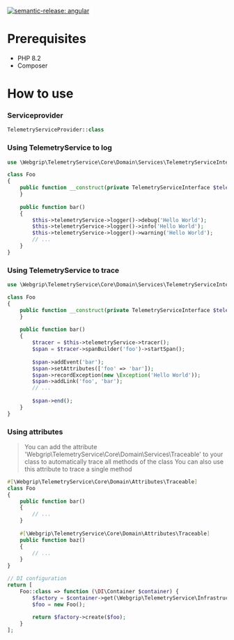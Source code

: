 
[![semantic-release: angular](https://img.shields.io/badge/semantic--release-angular-e10079?logo=semantic-release)](https://github.com/semantic-release/semantic-release)

# Prerequisites

- PHP 8.2
- Composer

# How to use

### Serviceprovider
```php
TelemetryServiceProvider::class
```

### Using TelemetryService to log
```php
use \Webgrip\TelemetryService\Core\Domain\Services\TelemetryServiceInterface;

class Foo
{
    public function __construct(private TelemetryServiceInterface $telemetryService) {
    }
    
    public function bar()
    {
        $this->telemetryService->logger()->debug('Hello World');
        $this->telemetryService->logger()->info('Hello World');
        $this->telemetryService->logger()->warning('Hello World');
        // ... 
    }
}
```


### Using TelemetryService to trace
```php
use \Webgrip\TelemetryService\Core\Domain\Services\TelemetryServiceInterface;

class Foo
{
    public function __construct(private TelemetryServiceInterface $telemetryService) {
    }
    
    public function bar()
    {
        $tracer = $this->telemetryService->tracer();
        $span = $tracer->spanBuilder('foo')->startSpan();
        
        $span->addEvent('bar');
        $span->setAttributes(['foo' => 'bar']);
        $span->recordException(new \Exception('Hello World'));
        $span->addLink('foo', 'bar');
        // ... 
        
        $span->end();
    }
}
```

### Using attributes
> You can add the attribute 'Webgrip\TelemetryService\Core\Domain\Services\Traceable' to your class to automatically trace all methods of the class
> You can also use this attribute to trace a single method

```php
#[\Webgrip\TelemetryService\Core\Domain\Attributes\Traceable]
class Foo
{
    public function bar()
    {
        // ...
    }
    
    #[\Webgrip\TelemetryService\Core\Domain\Attributes\Traceable]
    public function baz()
    {
        // ...
    }
}
```

```php
// DI configuration
return [
    Foo::class => function (\DI\Container $container) {
        $factory = $container->get(\Webgrip\TelemetryService\Infrastructure\Factories\TracedClassFactory::class)
        $foo = new Foo();
        
        return $factory->create($foo);
    }
];
```
